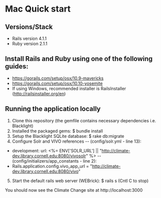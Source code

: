 
# Mac Quick start

## Versions/Stack
* Rails version 4.1.1
* Ruby version 2.1.1

## Install Rails and Ruby using one of the following guides:
* https://gorails.com/setup/osx/10.9-mavericks
* https://gorails.com/setup/osx/10.10-yosemite
* If using Windows, recommended installer is RailsInstaller (http://railsinstaller.org/en)

## Running the application locally

1. Clone this repository (the gemfile contains necessary dependencies i.e. Blacklight)
2. Installed the packaged gems: $ bundle install 
3. Setup the Blacklight SQLite database: $ rake db:migrate
4. Configure Solr and VIVO references 
   -- (config/solr.yml - line 13): 
- development:
  url: <%= ENV['SOLR_URL'] || "http://climate-dev.library.cornell.edu:8080/vivosolr" %>
   -- (config/initializers/app_constants - line 2):
- Rails.application.config.vivo_app_url = "http://climate-dev.library.cornell.edu:8080/vivo"
5. Start the default rails web server (WEBrick): $ rails s (Cntl C to stop)

You should now see the Climate Change site at http://localhost:3000
